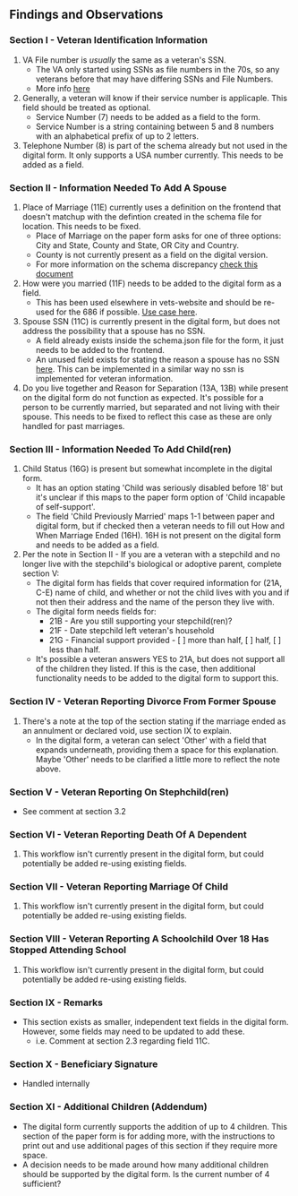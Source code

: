 ## Findings and Observations

### Section I - Veteran Identification Information
1. VA File number is _usually_ the same as a veteran's SSN.
    * The VA only started using SSNs as file numbers in the 70s, so any veterans before that may have differing SSNs and File Numbers.
    * More info [here](https://www.archives.gov/personnel-records-center/social-security-numbers)
1. Generally, a veteran will know if their service number is applicaple. This field should be treated as optional.
    * Service Number (7) needs to be added as a field to the form.
    * Service Number is a string containing between 5 and 8 numbers with an alphabetical prefix of up to 2 letters.
1. Telephone Number (8) is part of the schema already but not used in the digital form. It only supports a USA number currently. This needs to be added as a field.
### Section II - Information Needed To Add A Spouse
1. Place of Marriage (11E) currently uses a definition on the frontend that doesn't matchup with the defintion created in the schema file for location. This needs to be fixed.   
    * Place of Marriage on the paper form asks for one of three options: City and State, County and State, OR City and Country.
    * County is not currently present as a field on the digital version.
    * For more information on the schema discrepancy [check this document](https://github.com/department-of-veterans-affairs/va.gov-team/blob/master/teams/vsa/teams/ebenefits/features/view-update-dependents/engineering/3506-summary.md)
1. How were you married (11F) needs to be added to the digital form as a field.
    * This has been used elsewhere in vets-website and should be re-used for the 686 if possible. [Use case here](https://github.com/department-of-veterans-affairs/vets-website/blob/master/src/applications/pensions/config/form.js#L975).
1. Spouse SSN (11C) is currently present in the digital form, but does not address the possibility that a spouse has no SSN.
   * A field already exists inside the schema.json file for the form, it just needs to be added to the frontend.
   * An unused field exists for stating the reason a spouse has no SSN [here](https://github.com/department-of-veterans-affairs/vets-json-schema/blob/master/src/schemas/21-686C/schema.js#L368). This can be implemented in a similar way no ssn is implemented for veteran information.
1. Do you live together and Reason for Separation (13A, 13B) while present on the digital form do not function as expected. It's possible for a person to be currently married, but separated and not living with their spouse. This needs to be fixed to reflect this case as these are only handled for past marriages.
### Section III - Information Needed To Add Child(ren)
1. Child Status (16G) is present but somewhat incomplete in the digital form.
    * It has an option stating 'Child was seriously disabled before 18' but it's unclear if this maps to the paper form option of 'Child incapable of self-support'.
    * The field 'Child Previously Married' maps 1-1 between paper and digital form, but if checked then a veteran needs to fill out How and When Marriage Ended (16H). 16H is not present on the digital form and needs to be added as a field.
1. Per the note in Section II - If you are a veteran with a stepchild and no longer live with the stepchild's biological or adoptive parent, complete section V:
    * The digital form has fields that cover required information for (21A, C-E) name of child, and whether or not the child lives with you and if not then their address and the name of the person they live with.
    * The digital form needs fields for:
        * 21B - Are you still supporting your stepchild(ren)?
        * 21F - Date stepchild left veteran's household
        * 21G - Financial support provided - [ ] more than half, [ ] half, [ ] less than half.
    * It's possible a veteran answers YES to 21A, but does not support all of the children they listed. If this is the case, then additional functionality needs to be added to the digital form to support this.
### Section IV - Veteran Reporting Divorce From Former Spouse
1. There's a note at the top of the section stating if the marriage ended as an annulment or declared void, use section IX to explain.
    * In the digital form, a veteran can select 'Other' with a field that expands underneath, providing them a space for this explanation. Maybe 'Other' needs to be clarified a little more to reflect the note above.
### Section V - Veteran Reporting On Stephchild(ren)
- See comment at section 3.2
### Section VI - Veteran Reporting Death Of A Dependent
1. This workflow isn't currently present in the digital form, but could potentially be added re-using existing fields. 
### Section VII - Veteran Reporting Marriage Of Child
1. This workflow isn't currently present in the digital form, but could potentially be added re-using existing fields.
### Section VIII - Veteran Reporting A Schoolchild Over 18 Has Stopped Attending School
1. This workflow isn't currently present in the digital form, but could potentially be added re-using existing fields.
### Section IX - Remarks
- This section exists as smaller, independent text fields in the digital form. However, some fields may need to be updated to add these.
    * i.e. Comment at section 2.3 regarding field 11C.
### Section X - Beneficiary Signature
- Handled internally
### Section XI - Additional Children (Addendum) 
- The digital form currently supports the addition of up to 4 children. This section of the paper form is for adding more, with the instructions to print out and use additional pages of this section if they require more space.
- A decision needs to be made around how many additional children should be supported by the digital form. Is the current number of 4 sufficient? 
